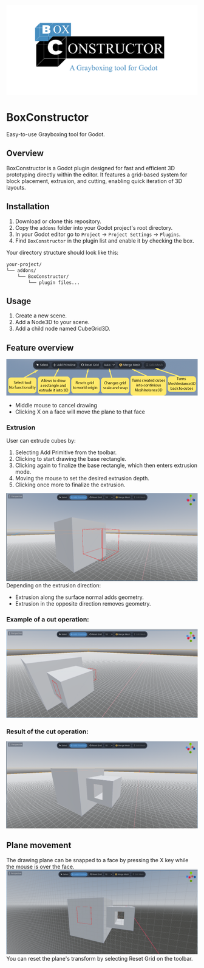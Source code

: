 ![Banner](.github/images/boxconstructorbanner.png)

# BoxConstructor
 Easy-to-use Grayboxing tool for Godot.

## Overview
BoxConstructor is a Godot plugin designed for fast and efficient 3D prototyping directly within the editor. It features a grid-based system for block placement, extrusion, and cutting, enabling quick iteration of 3D layouts.

## Installation
1. Download or clone this repository.
2. Copy the `addons` folder into your Godot project's root directory.
3. In your Godot editor go to `Project` → `Project Settings` → `Plugins`.
4. Find `BoxConstructor` in the plugin list and enable it by checking the box.

Your directory structure should look like this:
```
your-project/
└── addons/
    └── BoxConstructor/
        └── plugin files...
```

## Usage
1. Create a new scene.
2. Add a Node3D to your scene.
3. Add a child node named CubeGrid3D.

## Feature overview
![Toolbar](.github/images/toolbar_guide.png)
- Middle mouse to cancel drawing
- Clicking X on a face will move the plane to that face
### Extrusion
User can extrude cubes by:
1. Selecting Add Primitive from the toolbar.
2. Clicking to start drawing the base rectangle.
3. Clicking again to finalize the base rectangle, which then enters extrusion mode.
4. Moving the mouse to set the desired extrusion depth.
5. Clicking once more to finalize the extrusion.

![Extrude_example](.github/images/extrude_example.png)
Depending on the extrusion direction:
- Extrusion along the surface normal adds geometry.
- Extrusion in the opposite direction removes geometry.

### Example of a cut operation:
![Cut_example](.github/images/extrude_example_2.png)
### Result of the cut operation:
![Cut_result](.github/images/cut_result.png)

## Plane movement
The drawing plane can be snapped to a face by pressing the X key while the mouse is over the face.
![Plane_movement](.github/images/plane_example.png)
You can reset the plane's transform by selecting Reset Grid on the toolbar.

